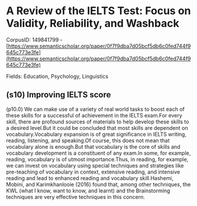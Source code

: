 # A Review of the IELTS Test: Focus on Validity, Reliability, and Washback

CorpusID: 149841799 - [https://www.semanticscholar.org/paper/0f7f9dba7d05bcf5db6c0fed744f9645c773e3fe](https://www.semanticscholar.org/paper/0f7f9dba7d05bcf5db6c0fed744f9645c773e3fe)

Fields: Education, Psychology, Linguistics

## (s10) Improving IELTS score
(p10.0) We can make use of a variety of real world tasks to boost each of these skills for a successful of achievement in the IELTS exam.For every skill, there are profound sources of materials to help develop these skills to a desired level.But it could be concluded that most skills are dependent on vocabulary.Vocabulary expansion is of great significance in IELTS writing, reading, listening, and speaking.Of course, this does not mean that vocabulary alone is enough.But that vocabulary is the core of skills and vocabulary development is a constituent of any exam.In some, for example, reading, vocabulary is of utmost importance.Thus, in reading, for example, we can invest on vocabulary using special techniques and strategies like pre-teaching of vocabulary in context, extensive reading, and intensive reading and lead to enhanced reading and vocabulary skill.Hashemi, Mobini, and Karimkhanlooie (2016) found that, among other techniques, the KWL (what I know, want to know, and learnt) and the Brainstorming techniques are very effective techniques in this concern.
